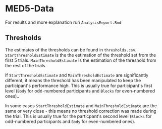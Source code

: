 # MED5-Data

For results and more explanation run `AnalysisReport.Rmd`

## Thresholds

The estimates of the thresholds can be found in `thresholds.csv`.
`StartThresholdEstimate` is the the estimation of the threshold set from the first 5 trials.
`MainThresholdEstimate` is the estimation of the threshold from the rest of the trials.

If `StartThresholdEstimate` and `MainThresholdEstimate` are significantly different, it means the threshold has been manipulated to keep the participant's performance high. This is usually true for participant's first level (`Body` for odd-numbered participants and `Blocks` for even-numbered ones)..

In some cases `StartThresholdEstimate` and `MainThresholdEstimate` are the same or very close - this means no threshold correction was made during the trial. This is usually true for the particpant's second level (`Blocks` for odd-numbered participants and `Body` for even-numbered ones).